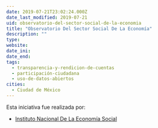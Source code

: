 ```yaml
---
date: 2019-07-21T23:02:24.000Z
date_last_modified: 2019-07-21
uid: observatorio-del-sector-social-de-la-economia
title: "Observatorio Del Sector Social De La Economía"
description: ""
type: 
website: 
date_ini: 
date_end: 
tags:
  - transparencia-y-rendicion-de-cuentas
  - participación-ciudadana
  - uso-de-datos-abiertos
cities: 
  - Ciudad de México
---
```


Esta iniciativa fue realizada por:

- [Instituto Nacional De La Economía Social](/organizaciones/instituto-nacional-de-la-economia-social)
